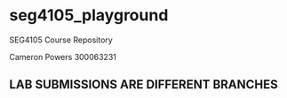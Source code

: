 # seg4105_playground
SEG4105 Course Repository

Cameron Powers
300063231

## LAB SUBMISSIONS ARE DIFFERENT BRANCHES
